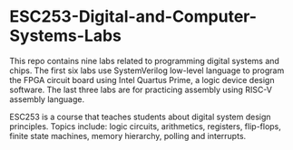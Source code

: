 # ESC253-Digital-and-Computer-Systems-Labs
This repo contains nine labs related to programming digital systems and chips. The first six labs use SystemVerilog low-level language to program the FPGA circuit board using Intel Quartus Prime, a logic device design software. The last three labs are for practicing assembly using RISC-V assembly language.

ESC253 is a course that teaches students about digital system design principles. Topics include: logic circuits, arithmetics, registers, flip-flops, finite state machines, memory hierarchy, polling and interrupts.
